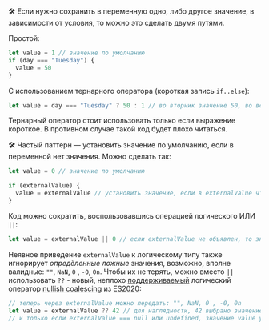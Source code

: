🛠 Если нужно сохранить в переменную одно, либо другое значение, в зависимости от условия, то можно это сделать двумя путями.

Простой:

```js
let value = 1 // значение по умолчанию
if (day === "Tuesday") {
  value = 50
}
```

С использованием тернарного оператора (короткая запись `if..else`):

```js
let value = day === "Tuesday" ? 50 : 1 // во вторник значение 50, во всех остальных случаях 1
```

Тернарный оператор стоит использовать только если выражение короткое. В противном случае такой код будет плохо читаться.

🛠 Частый паттерн — установить значение по умолчанию, если в переменной нет значения. Можно сделать так:

```js
let value = 0 // значение по умолчанию

if (externalValue) {
  value = externalValue // установить значение, если в externalValue что-либо хранится
}
```

Код можно сократить, воспользовавшись операцией логического ИЛИ `||`:

```js
let value = externalValue || 0 // если externalValue не объявлен, то значение установится в 0
```

Неявное приведение `externalValue` к логическому типу также игнорирует _опредёленные ложные_ значения, возможно, вполне валидные: `""`, `NaN`, `0` , `-0`, `0n`. Чтобы их не терять, можно вместо `||` использовать `??` -  новый, неплохо [поддерживаемый](https://caniuse.com/?search=coalescing) логический оператор [nullish coalescing](https://learn.javascript.ru/nullish-coalescing-operator) из [ES2020](/js/language-versions/#es2020):

```js
// теперь через externalValue можно передать: "", NaN, 0 , -0, 0n
let value = externalValue ?? 42 // для наглядности, 42 выбрано значением по умолчанию вместо 0
// и только если externalValue === null или undefined, значение value установится в 42
```
